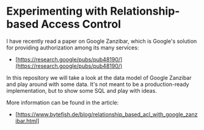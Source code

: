 # Experimenting with Relationship-based Access Control #

I have recently read a paper on Google Zanzibar, which is Google's 
solution for providing authorization among its many services:

* [https://research.google/pubs/pub48190/](https://research.google/pubs/pub48190/)

In this repository we will take a look at the data model of Google Zanzibar and play 
around with some data. It's not meant to be a production-ready implementation, but 
to show some SQL and play with ideas.

More information can be found in the article:

* [https://www.bytefish.de/blog/relationship_based_acl_with_google_zanzibar.html]

